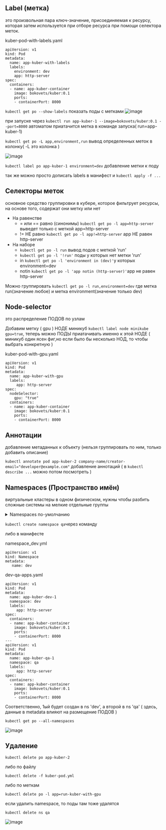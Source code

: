 ## Label (метка)
это произвольная пара ключ-значение, присоединяемая к ресурсу, которая затем используется при отборе ресурса при помощи селектора меток.

kuber-pod-with-labels.yaml
```
apiVersion: v1
kind: Pod
metadata:
  name: app-kuber-with-labels
  labels:
    environment: dev
    app: http-server
spec:
  containers:
  - name: app-kuber-container
    image: bokovets/kuber:0.1
    ports:
    - containerPort: 8000
```

```kubectl get po --show-labels``` показать поды с метками
![image](https://github.com/user-attachments/assets/62bbf1be-ce39-4cc6-9eed-ad41c47844db)

при запуске через ```kubectl run app-kuber-1 --image=bokovets/kuber:0.1 --port=8000``` автоматом приатачится метка в команде запуска( run=app-kuber-1)

```kubectl get po -L app,environment,run``` вывод определенных меток в колонку( -L это колонка )

![image](https://github.com/user-attachments/assets/0e2b1db6-0bdc-42ae-b0f9-c6516a9a9fbd)

```kubectl label po app-kuber-1 environment=dev``` добавление метки к поду

так же можно просто дописать labels в манифест и ```kubectl apply -f ...```

## Селекторы меток
основное средство группировки в кубере, которое фильтрует ресурсы, на основе того, содержат они метку или нет

- На равенстве
  - = или == равно (синонимы) ```kubectl get po -l app=http-server``` выведет только с меткой app=http-server
  - != НЕ равно ```kubectl get po -l app!=http-server``` app НЕ равен http-server
- На наборе
  - ```kubectl get po -l run``` вывод подов с меткой 'run'
  - ```kubectl get po -l '!run'``` поды у которых нет метки 'run'
  - in ```kubectl get po -l 'environment in (dev)'```у которых environment=dev
  - notin ```kubectl get po -l 'app notin (http-server)'```app не равен http-server

Можно группировать ```kubectl get po -l run,environment=dev``` где метка run(значение любое) и метка environment(значение только dev)

## Node-selector 
это распределение ПОДОВ по узлам

Добавим метку ( gpu ) НОДЕ миникуб ```kubectl label node minikube gpu=true```, теперь можно ПОДЫ приатачивать именно к этой НОДЕ ( миникуб один ясен фиг,но если было бы несколько НОД, то чтобы выбрать конкретную )

kuber-pod-with-gpu.yaml
```
apiVersion: v1
kind: Pod
metadata:
  name: app-kuber-with-gpu
  labels:
     app: http-server
spec:
  nodeSelector:
    gpu: "true"
  containers:
  - name: app-kuber-container
    image: bokovets/kuber:0.1
    ports:
    - containerPort: 8000
```

## Аннотации
добавление метаданных к объекту (нельзя группировать по ним, только добавить описание)

```kubectl annotate pod app-kuber-2 company-name/creator-email="developer@example.com"``` добавление аннотаций ( в ```kubectl describe ...``` можно потом посмотреть )

## Namespaces (Пространство имён)
виртуальные кластеры в одном физическом, нужны чтобы разбить сложные системы на мелкие отдельные группы

<details> <summary>Namespaces по-умолчанию</summary>

1. **kube-system**: Содержит системные компоненты кластера, такие как контроллеры, агенты и другие сервисы, необходимые для работы кластера.

2. **kube-public**: Доступно для всех пользователей, используется для хранения общедоступной информации, например, конфигураций или ресурсов, доступных всем.

3. **kube-node-lease**: Хранит лизинги узлов (node leases) для отслеживания состояния узлов в кластере, помогает в управлении их жизненным циклом.

4. **default**: Пространство имён по умолчанию для ресурсов, если не указано другое. Используется для размещения объектов, не относящихся к конкретному пространству имён.

</details>

```kubectl create namespace qa```через команду

либо в манифесте

namespace_dev.yml
```
apiVersion: v1
kind: Namespace
metadata:
   name: dev
```
dev-qa-apps.yaml
```
apiVersion: v1
kind: Pod
metadata:
  name: app-kuber-dev-1
  namespace: dev
  labels:
     app: http-server
spec:
  containers:
  - name: app-kuber-container
    image: bokovets/kuber:0.1
    ports:
    - containerPort: 8000
---
apiVersion: v1
kind: Pod
metadata:
  name: app-kuber-qa-1
  namespace: qa
  labels:
     app: http-server
spec:
  containers:
  - name: app-kuber-container
    image: bokovets/kuber:0.1
    ports:
    - containerPort: 8000
```
Соответственно, 1ый будет создан в ns 'dev', а второй в ns 'qa' ( здесь, данные в metadata влияют на размещение ПОДОВ )

```kubectl get po --all-namespaces```

![image](https://github.com/user-attachments/assets/93705d09-7488-443f-841f-674cbc7addf7)

## Удаление

```kubectl delete po app-kuber-2```

либо по файлу

```kubectl delete -f kuber-pod.yml```

либо по меткам

```kubectl delete po -l app=run-kuber-with-gpu```

если удалить namespace, то поды там тоже удалятся

```kubectl delete ns qa```

![image](https://github.com/user-attachments/assets/f8ff725e-baec-4f8d-9675-de8494c2a965)
